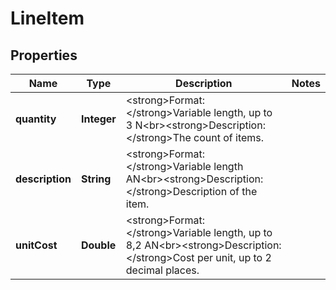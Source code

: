 
# LineItem

## Properties
Name | Type | Description | Notes
------------ | ------------- | ------------- | -------------
**quantity** | **Integer** | &lt;strong&gt;Format: &lt;/strong&gt;Variable length, up to 3 N&lt;br&gt;&lt;strong&gt;Description: &lt;/strong&gt;The count of items. | 
**description** | **String** | &lt;strong&gt;Format: &lt;/strong&gt;Variable length AN&lt;br&gt;&lt;strong&gt;Description: &lt;/strong&gt;Description of the item. | 
**unitCost** | **Double** | &lt;strong&gt;Format: &lt;/strong&gt;Variable length, up to 8,2 AN&lt;br&gt;&lt;strong&gt;Description: &lt;/strong&gt;Cost per unit, up to 2 decimal places. | 



